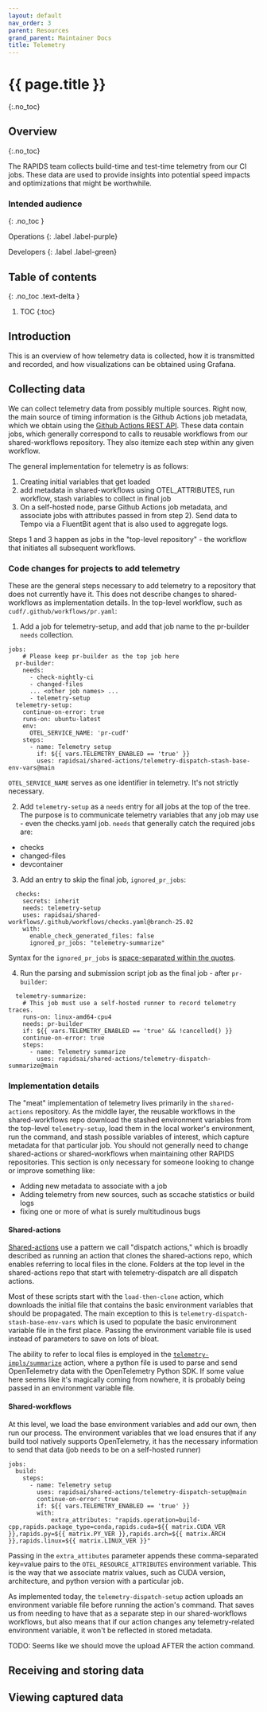 ```yaml
---
layout: default
nav_order: 3
parent: Resources
grand_parent: Maintainer Docs
title: Telemetry
---
```


# {{ page.title }}
{:.no_toc}

## Overview
{:.no_toc}

The RAPIDS team collects build-time and test-time telemetry from our CI jobs.
These data are used to provide insights into potential speed impacts and
optimizations that might be worthwhile.

### Intended audience
{: .no_toc }

Operations
{: .label .label-purple}

Developers
{: .label .label-green}

## Table of contents
{: .no_toc .text-delta }

1. TOC
{:toc}

## Introduction

This is an overview of how telemetry data is collected, how it is transmitted and recorded, and how visualizations can be obtained using Grafana.

## Collecting data

We can collect telemetry data from possibly multiple sources. Right now, the
main source of timing information is the Github Actions job metadata, which we
obtain using the [Github Actions REST
API](https://docs.github.com/en/rest/actions/workflow-jobs?apiVersion=2022-11-28#list-jobs-for-a-workflow-run-attempt).
These data contain jobs, which generally correspond to calls to reusable
workflows from our shared-workflows repository. They also itemize each step
within any given workflow.

The general implementation for telemetry is as follows:

1. Creating initial variables that get loaded
2. add metadata in shared-workflows using OTEL_ATTRIBUTES, run workflow, stash variables to collect in final job
3. On a self-hosted node, parse Github Actions job metadata, and associate jobs with attributes passed in from step 2). Send data to Tempo via a FluentBit agent that is also used to aggregate logs.

Steps 1 and 3 happen as jobs in the "top-level repository" - the workflow that initiates all subsequent workflows.

### Code changes for projects to add telemetry

These are the general steps necessary to add telemetry to a repository that does
not currently have it. This does not describe changes to shared-workflows as
implementation details. In the top-level workflow, such as
`cudf/.github/workflows/pr.yaml`:

1. Add a job for telemetry-setup, and add that job name to the pr-builder `needs` collection.
```
jobs:
    # Please keep pr-builder as the top job here
  pr-builder:
    needs:
      - check-nightly-ci
      - changed-files
      ... <other job names> ...
      - telemetry-setup
  telemetry-setup:
    continue-on-error: true
    runs-on: ubuntu-latest
    env:
      OTEL_SERVICE_NAME: 'pr-cudf'
    steps:
      - name: Telemetry setup
        if: ${{ vars.TELEMETRY_ENABLED == 'true' }}
        uses: rapidsai/shared-actions/telemetry-dispatch-stash-base-env-vars@main
```

`OTEL_SERVICE_NAME` serves as one identifier in telemetry. It's not strictly necessary.

2. Add `telemetry-setup` as a `needs` entry for all jobs at the top of the tree. The purpose is to communicate telemetry variables that any job may use - even the checks.yaml job. `needs` that generally catch the required jobs are:

* checks
* changed-files
* devcontainer

3. Add an entry to skip the final job, `ignored_pr_jobs`:

```
  checks:
    secrets: inherit
    needs: telemetry-setup
    uses: rapidsai/shared-workflows/.github/workflows/checks.yaml@branch-25.02
    with:
      enable_check_generated_files: false
      ignored_pr_jobs: "telemetry-summarize"
```

Syntax for the `ignored_pr_jobs` is [space-separated within the quotes](https://github.com/rapidsai/shared-workflows/blob/branch-25.02/.github/workflows/checks.yaml#L30).

4. Run the parsing and submission script job as the final job - after `pr-builder`:

```
  telemetry-summarize:
    # This job must use a self-hosted runner to record telemetry traces.
    runs-on: linux-amd64-cpu4
    needs: pr-builder
    if: ${{ vars.TELEMETRY_ENABLED == 'true' && !cancelled() }}
    continue-on-error: true
    steps:
      - name: Telemetry summarize
        uses: rapidsai/shared-actions/telemetry-dispatch-summarize@main
```

### Implementation details

The "meat" implementation of telemetry lives primarily in the `shared-actions`
repository. As the middle layer, the reusable workflows in the shared-workflows
repo download the stashed environment variables from the top-level
`telemetry-setup`, load them in the local worker's environment, run the command,
and stash possible variables of interest, which capture metadata for that
particular job. You should not generally need to change shared-actions or
shared-workflows when maintaining other RAPIDS repositories. This section is
only necessary for someone looking to change or improve something like:

* Adding new metadata to associate with a job
* Adding telemetry from new sources, such as sccache statistics or build logs
* fixing one or more of what is surely multitudinous bugs

#### Shared-actions

[Shared-actions](https://github.com/rapidsai/shared-actions) use a pattern we
call "dispatch actions," which is broadly described as running an action that
clones the shared-actions repo, which enables referring to local files in the
clone. Folders at the top level in the shared-actions repo that start with
telemetry-dispatch are all dispatch actions.

Most of these scripts start with the `load-then-clone` action, which downloads
the initial file that contains the basic environment variables that should be
propagated. The main exception to this is
`telemetry-dispatch-stash-base-env-vars` which is used to populate the basic
environment variable file in the first place. Passing the environment variable
file is used instead of parameters to save on lots of bloat.

The ability to refer to local files is employed in the
[`telemetry-impls/summarize`](https://github.com/rapidsai/shared-actions/tree/main/telemetry-impls/summarize)
action, where a python file is used to parse and send OpenTelemetry data with
the OpenTelemetry Python SDK. If some value here seems like it's magically
coming from nowhere, it is probably being passed in an environment variable
file.

#### Shared-workflows

At this level, we load the base environment variables and add our own, then run our process. The
environment variables that we load ensures that if any build tool natively
supports OpenTelemetry, it has the necessary information to send that data (job
needs to be on a self-hosted runner)

```
jobs:
  build:
    steps:
      - name: Telemetry setup
        uses: rapidsai/shared-actions/telemetry-dispatch-setup@main
        continue-on-error: true
        if: ${{ vars.TELEMETRY_ENABLED == 'true' }}
        with:
            extra_attributes: "rapids.operation=build-cpp,rapids.package_type=conda,rapids.cuda=${{ matrix.CUDA_VER }},rapids.py=${{ matrix.PY_VER }},rapids.arch=${{ matrix.ARCH }},rapids.linux=${{ matrix.LINUX_VER }}"
```

Passing in the `extra_attibutes` parameter appends these comma-separated
key=value pairs to the `OTEL_RESOURCE_ATTRIBUTES` environment variable. This is
the way that we associate matrix values, such as CUDA version, architecture, and
python version with a particular job.

As implemented today, the `telemetry-dispatch-setup` action uploads an
environment variable file before running the action's command. That saves us
from needing to have that as a separate step in our shared-workflows workflows,
but also means that if our action changes any telemetry-related environment
variable, it won't be reflected in stored metadata.

TODO: Seems like we should move the upload AFTER the action command.

## Receiving and storing data

## Viewing captured data